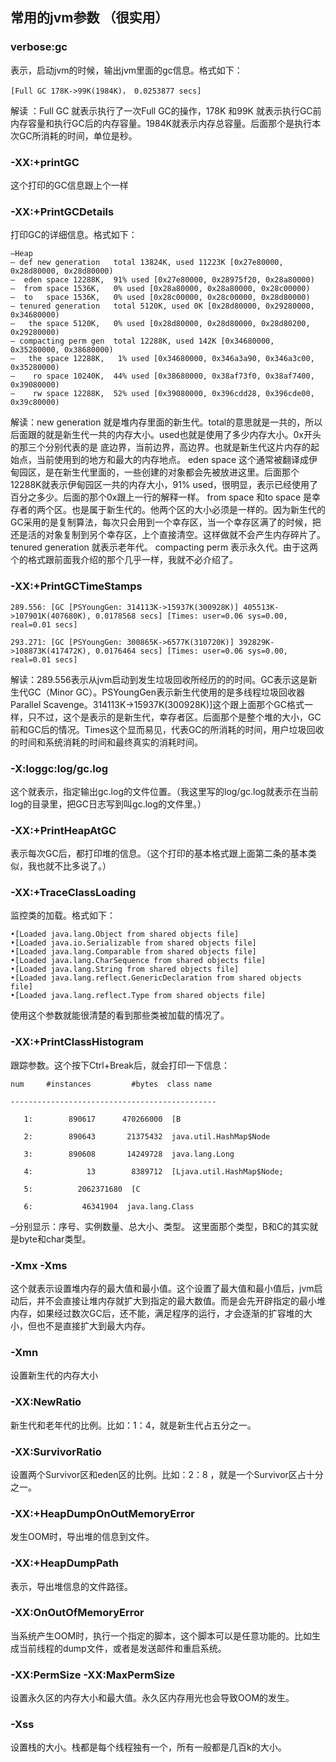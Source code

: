 
## 常用的jvm参数 （很实用）

### verbose:gc
表示，启动jvm的时候，输出jvm里面的gc信息。格式如下：
```shell
[Full GC 178K->99K(1984K)， 0.0253877 secs]
```
解读 ：Full GC 就表示执行了一次Full GC的操作，178K 和99K 就表示执行GC前内存容量和执行GC后的内存容量。1984K就表示内存总容量。后面那个是执行本次GC所消耗的时间，单位是秒。


### -XX:+printGC
这个打印的GC信息跟上个一样

### -XX:+PrintGCDetails
打印GC的详细信息。格式如下：
```shell
–Heap
– def new generation   total 13824K, used 11223K [0x27e80000, 0x28d80000, 0x28d80000)
–  eden space 12288K,  91% used [0x27e80000, 0x28975f20, 0x28a80000)
–  from space 1536K,   0% used [0x28a80000, 0x28a80000, 0x28c00000)
–  to   space 1536K,   0% used [0x28c00000, 0x28c00000, 0x28d80000)
– tenured generation   total 5120K, used 0K [0x28d80000, 0x29280000, 0x34680000)
–   the space 5120K,   0% used [0x28d80000, 0x28d80000, 0x28d80200, 0x29280000)
– compacting perm gen  total 12288K, used 142K [0x34680000, 0x35280000, 0x38680000)
–   the space 12288K,   1% used [0x34680000, 0x346a3a90, 0x346a3c00, 0x35280000)
–    ro space 10240K,  44% used [0x38680000, 0x38af73f0, 0x38af7400, 0x39080000)
–    rw space 12288K,  52% used [0x39080000, 0x396cdd28, 0x396cde00, 0x39c80000)
```
解读：new generation 就是堆内存里面的新生代。total的意思就是一共的，所以后面跟的就是新生代一共的内存大小。used也就是使用了多少内存大小。0x开头的那三个分别代表的是 底边界，当前边界，高边界。也就是新生代这片内存的起始点，当前使用到的地方和最大的内存地点。
eden space 这个通常被翻译成伊甸园区，是在新生代里面的，一些创建的对象都会先被放进这里。后面那个12288K就表示伊甸园区一共的内存大小，91% used，很明显，表示已经使用了百分之多少。后面的那个0x跟上一行的解释一样。
from space 和to space 是幸存者的两个区。也是属于新生代的。他两个区的大小必须是一样的。因为新生代的GC采用的是复制算法，每次只会用到一个幸存区，当一个幸存区满了的时候，把还是活的对象复制到另个幸存区，上个直接清空。这样做就不会产生内存碎片了。
tenured generation 就表示老年代。
compacting perm 表示永久代。由于这两个的格式跟前面我介绍的那个几乎一样，我就不必介绍了。


### -XX:+PrintGCTimeStamps
```shell
289.556: [GC [PSYoungGen: 314113K->15937K(300928K)] 405513K->107901K(407680K), 0.0178568 secs] [Times: user=0.06 sys=0.00, real=0.01 secs]

293.271: [GC [PSYoungGen: 300865K->6577K(310720K)] 392829K->108873K(417472K), 0.0176464 secs] [Times: user=0.06 sys=0.00, real=0.01 secs]
```
解读：289.556表示从jvm启动到发生垃圾回收所经历的的时间。GC表示这是新生代GC（Minor GC）。PSYoungGen表示新生代使用的是多线程垃圾回收器Parallel Scavenge。314113K->15937K(300928K)]这个跟上面那个GC格式一样，只不过，这个是表示的是新生代，幸存者区。后面那个是整个堆的大小，GC前和GC后的情况。Times这个显而易见，代表GC的所消耗的时间，用户垃圾回收的时间和系统消耗的时间和最终真实的消耗时间。

### -X:loggc:log/gc.log

这个就表示，指定输出gc.log的文件位置。（我这里写的log/gc.log就表示在当前log的目录里，把GC日志写到叫gc.log的文件里。）

### -XX:+PrintHeapAtGC
表示每次GC后，都打印堆的信息。（这个打印的基本格式跟上面第二条的基本类似，我也就不比多说了。）

### -XX:+TraceClassLoading
监控类的加载。格式如下：
```shell
•[Loaded java.lang.Object from shared objects file]
•[Loaded java.io.Serializable from shared objects file]
•[Loaded java.lang.Comparable from shared objects file]
•[Loaded java.lang.CharSequence from shared objects file]
•[Loaded java.lang.String from shared objects file]
•[Loaded java.lang.reflect.GenericDeclaration from shared objects file]
•[Loaded java.lang.reflect.Type from shared objects file]
```
使用这个参数就能很清楚的看到那些类被加载的情况了。

### -XX:+PrintClassHistogram
跟踪参数。这个按下Ctrl+Break后，就会打印一下信息：
```shell
num     #instances         #bytes  class name
  
----------------------------------------------
  
   1:        890617      470266000  [B
  
   2:        890643       21375432  java.util.HashMap$Node
  
   3:        890608       14249728  java.lang.Long
  
   4:            13        8389712  [Ljava.util.HashMap$Node;
  
   5:          2062371680  [C
  
   6:           46341904  java.lang.Class
```

–分别显示：序号、实例数量、总大小、类型。
这里面那个类型，B和C的其实就是byte和char类型。

### -Xmx -Xms
这个就表示设置堆内存的最大值和最小值。这个设置了最大值和最小值后，jvm启动后，并不会直接让堆内存就扩大到指定的最大数值。而是会先开辟指定的最小堆内存，如果经过数次GC后，还不能，满足程序的运行，才会逐渐的扩容堆的大小，但也不是直接扩大到最大内存。


### -Xmn
设置新生代的内存大小

### -XX:NewRatio
新生代和老年代的比例。比如：1：4，就是新生代占五分之一。

### -XX:SurvivorRatio
设置两个Survivor区和eden区的比例。比如：2：8 ，就是一个Survivor区占十分之一。

### -XX:+HeapDumpOnOutMemoryError
发生OOM时，导出堆的信息到文件。

### -XX:+HeapDumpPath
表示，导出堆信息的文件路径。

### -XX:OnOutOfMemoryError
当系统产生OOM时，执行一个指定的脚本，这个脚本可以是任意功能的。比如生成当前线程的dump文件，或者是发送邮件和重启系统。

### -XX:PermSize -XX:MaxPermSize
设置永久区的内存大小和最大值。永久区内存用光也会导致OOM的发生。

### -Xss
设置栈的大小。栈都是每个线程独有一个，所有一般都是几百k的大小。




















